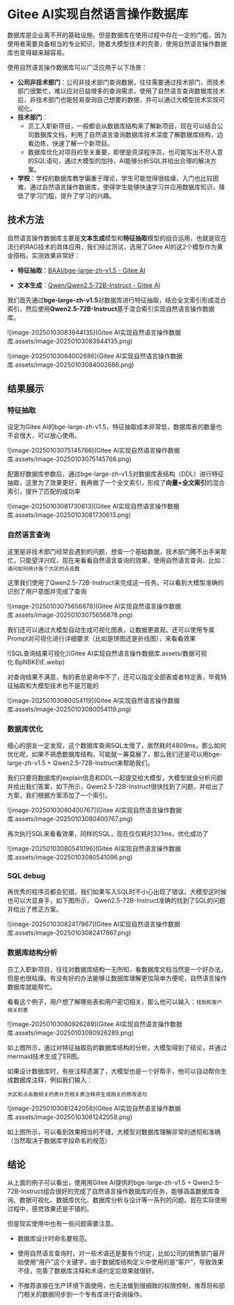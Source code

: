 # Gitee AI实现自然语言操作数据库

数据库是企业离不开的基础设施，但是数据库在使用过程中存在一定的门槛，因为使用者需要具备相当的专业知识，随着大模型技术的完善，使用自然语言操作数据库也变得越来越容易。

使用自然语言操作数据库可以广泛应用于以下场景：

* **公司非技术部门**：公司非技术部门查询数据，往往需要通过技术部门，而技术部门很繁忙，难以应对日益增多的查询需求，使用了自然语言查询数据库技术后，非技术部门也能轻易查询自己想要的数据，并可以通过大模型技术实现可视化。
* **技术部门**：
  * 员工入职新项目，一般都会从数据库结构来了解新项目，现在可以结合公司数据库文档，利用了自然语言查询数据库技术深度了解数据库结构，边看边练，快速了解一个新项目。
  * 数据库优化对项目的至关重要，即使是资深程序员，也可能写出不尽人意的SQL语句，通过大模型的加持，AI能够分析SQL并给出合理的解决方案。
* **学校**：学校的数据库教学偏重于理论，学生可能觉得很枯燥，入门也比较困难，通过自然语言操作数据库，使得学生能够快速学习并应用数据库知识，降低了学习门槛，提升了学习的兴趣。

## 技术方法

自然语言操作数据库主要是**文本生成**模型和**特征抽取**模型的组合运用，也就是现在流行的RAG技术的具体应用，我们经过测试，选用了Gitee AI的这2个模型作为黄金搭档，实测效果非常好：

* **特征抽取**：[BAAI/bge-large-zh-v1.5 - Gitee AI](https://ai.gitee.com/hf-models/bge-large-zh-v1.5)

* **文本生成**：[Qwen/Qwen2.5-72B-Instruct - Gitee AI](https://ai.gitee.com/hf-models/Qwen2.5-72B-Instruct)

我们首先通过**bge-large-zh-v1.5**对数据库进行特征抽取，结合全文索引形成混合索引，然后使用**Qwen2.5-72B-Instruct**基于混合索引实现自然语言操作数据库。

![image-20250103083944135](Gitee AI实现自然语言操作数据库.assets/image-20250103083944135.png)

![image-20250103084002686](Gitee AI实现自然语言操作数据库.assets/image-20250103084002686.png)

## 结果展示

### 特征抽取

设定为Gitee AI的bge-large-zh-v1.5，特征抽取成本非常低，数据库表的数量也不会很大，可以放心使用。

![image-20250103075145766](Gitee AI实现自然语言操作数据库.assets/image-20250103075145766.png)

配置好数据库参数后，通过bge-large-zh-v1.5对数据库表结构（DDL）进行特征抽取，这里为了效果更好，我再做了一个全文索引，形成了**向量+全文索引**的混合索引，提升了匹配的成功率

![image-20250103081730613](Gitee AI实现自然语言操作数据库.assets/image-20250103081730613.png)

### 自然语言查询

这里是非技术部门经常会遇到的问题，想查一个基础数据，技术部门腾不出手来帮忙，只能望洋兴叹，现在来看看自然语言查询的效果，使用自然语言查询，比如：`请问如何统计各个大区的点击数`

这里我们使用了Qwen2.5-72B-Instruct来完成这一任务。可以看到大模型准确的识别了用户意图并完成了查询

![image-20250103075656878](Gitee AI实现自然语言操作数据库.assets/image-20250103075656878.png)

我们还可以通过大模型自动生成可视化图表，让数据更直观。还可以使用专属Prompt对可视化进行详细要求（比如是饼图还是折线图），来看看效果

![SQL查询结果可视化](Gitee AI实现自然语言操作数据库.assets/数据可视化.BpNBKEtE.webp)

对查询结果不满意，有的表总是命中不了，还可以指定全部表或者特定表，毕竟特征抽取和大模型技术也不是万能的

![image-20250103080054119](Gitee AI实现自然语言操作数据库.assets/image-20250103080054119.png)

### 数据库优化

细心的朋友一定发现，这个数据库查询SQL太慢了，居然耗时4809ms，那么如何优化呢，如果不熟悉数据库结构，可能就一筹莫展了，那么我们还是可以用bge-large-zh-v1.5 + Qwen2.5-72B-Instruct来帮助我们。

我们只要将数据库的explain信息和DDL一起提交给大模型，大模型就会分析问题并给出我们答案，如下所示，Qwen2.5-72B-Instruct很快找到了问题，并给出了方案，我们根据方案添加了一个索引。

![image-20250103080400767](Gitee AI实现自然语言操作数据库.assets/image-20250103080400767.png)

再次执行SQL来看看效果，同样的SQL，现在仅仅耗时321ms，优化成功了

![image-20250103080541096](Gitee AI实现自然语言操作数据库.assets/image-20250103080541096.png)

### SQL debug

再优秀的程序员都会犯错，我们如果写入SQL时不小心出现了错误，大模型这时候也可以大显身手，如下图所示， Qwen2.5-72B-Instruct准确的找到了SQL的问题并给出了修正方案。

![image-20250103082417867](Gitee AI实现自然语言操作数据库.assets/image-20250103082417867.png)

### 数据库结构分析

员工入职新项目，往往对数据库结构一无所知，看数据库文档当然是一个好办法，但是也很枯燥。有没有好的办法能够让数据库理解更加简单方便呢，自然语言操作数据库就能帮忙。

看看这个例子，用户想了解哪些表和用户密切相关，那么他可以输入：`找到和客户相关的表`

![image-20250103080926289](Gitee AI实现自然语言操作数据库.assets/image-20250103080926289.png)

如上图所示，通过对特征抽取后的数据库结构的分析，大模型得到了结论，并通过mermaid技术生成了ER图。

如果设计数据库时，有些注释遗漏了，大模型也是一个好帮手，他可以自动帮你生成数据库注释，例如我们输入：

`大区和点击数相关的表补充相关表注释并生成相关的修改语句`

![image-20250103081242058](Gitee AI实现自然语言操作数据库.assets/image-20250103081242058.png)

如上图所示，可以看到效果相当的不错，大模型对数据库理解非常的透彻和准确（当然取决于数据库字段命名的规范）

## 结论

从上面的例子可以看出，使用用Gitee AI提供的bge-large-zh-v1.5 + Qwen2.5-72B-Instruct组合很好的完成了自然语言操作数据库的任务，能够涵盖数据库查询、数据可视化、数据库优化、数据库分析与设计等一系列的问题。我在实际使用过程中，感觉效果还是不错的。

但是现实使用中也有一些问题需要注意。

* 数据库设计时命名要规范。

* 使用自然语言查询时，对一些术语还是要有个约定，比如公司的销售部门最开始使用“用户”这个关键字，由于数据库结构定义中使用的是“客户”，导致效果不佳，完善了数据库注释和术语约定后效果就很好。
* 不推荐直接在生产环境下面使用，也无法做到很细致的权限控制，推荐将和部门相关的数据同步到一个专有库进行查询操作。


